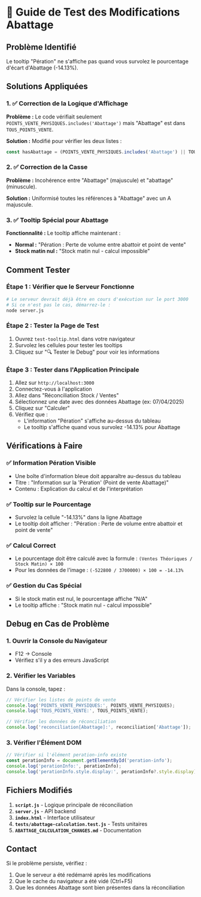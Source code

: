 # 🧪 Guide de Test des Modifications Abattage

## Problème Identifié
Le tooltip "Pération" ne s'affiche pas quand vous survolez le pourcentage d'écart d'Abattage (-14.13%).

## Solutions Appliquées

### 1. ✅ Correction de la Logique d'Affichage
**Problème :** Le code vérifiait seulement `POINTS_VENTE_PHYSIQUES.includes('Abattage')` mais "Abattage" est dans `TOUS_POINTS_VENTE`.

**Solution :** Modifié pour vérifier les deux listes :
```javascript
const hasAbattage = (POINTS_VENTE_PHYSIQUES.includes('Abattage') || TOUS_POINTS_VENTE.includes('Abattage')) && reconciliation['Abattage'];
```

### 2. ✅ Correction de la Casse
**Problème :** Incohérence entre "Abattage" (majuscule) et "abattage" (minuscule).

**Solution :** Uniformisé toutes les références à "Abattage" avec un A majuscule.

### 3. ✅ Tooltip Spécial pour Abattage
**Fonctionnalité :** Le tooltip affiche maintenant :
- **Normal :** "Pération : Perte de volume entre abattoir et point de vente"
- **Stock matin nul :** "Stock matin nul - calcul impossible"

## Comment Tester

### Étape 1 : Vérifier que le Serveur Fonctionne
```bash
# Le serveur devrait déjà être en cours d'exécution sur le port 3000
# Si ce n'est pas le cas, démarrez-le :
node server.js
```

### Étape 2 : Tester la Page de Test
1. Ouvrez `test-tooltip.html` dans votre navigateur
2. Survolez les cellules pour tester les tooltips
3. Cliquez sur "🔍 Tester le Debug" pour voir les informations

### Étape 3 : Tester dans l'Application Principale
1. Allez sur `http://localhost:3000`
2. Connectez-vous à l'application
3. Allez dans "Réconciliation Stock / Ventes"
4. Sélectionnez une date avec des données Abattage (ex: 07/04/2025)
5. Cliquez sur "Calculer"
6. Vérifiez que :
   - L'information "Pération" s'affiche au-dessus du tableau
   - Le tooltip s'affiche quand vous survolez -14.13% pour Abattage

## Vérifications à Faire

### ✅ Information Pération Visible
- Une boîte d'information bleue doit apparaître au-dessus du tableau
- Titre : "Information sur la 'Pération' (Point de vente Abattage)"
- Contenu : Explication du calcul et de l'interprétation

### ✅ Tooltip sur le Pourcentage
- Survolez la cellule "-14.13%" dans la ligne Abattage
- Le tooltip doit afficher : "Pération : Perte de volume entre abattoir et point de vente"

### ✅ Calcul Correct
- Le pourcentage doit être calculé avec la formule : `(Ventes Théoriques / Stock Matin) × 100`
- Pour les données de l'image : `(-522800 / 3700000) × 100 = -14.13%`

### ✅ Gestion du Cas Spécial
- Si le stock matin est nul, le pourcentage affiche "N/A"
- Le tooltip affiche : "Stock matin nul - calcul impossible"

## Debug en Cas de Problème

### 1. Ouvrir la Console du Navigateur
- F12 → Console
- Vérifiez s'il y a des erreurs JavaScript

### 2. Vérifier les Variables
Dans la console, tapez :
```javascript
// Vérifier les listes de points de vente
console.log('POINTS_VENTE_PHYSIQUES:', POINTS_VENTE_PHYSIQUES);
console.log('TOUS_POINTS_VENTE:', TOUS_POINTS_VENTE);

// Vérifier les données de réconciliation
console.log('reconciliation[Abattage]:', reconciliation['Abattage']);
```

### 3. Vérifier l'Élément DOM
```javascript
// Vérifier si l'élément peration-info existe
const perationInfo = document.getElementById('peration-info');
console.log('perationInfo:', perationInfo);
console.log('perationInfo.style.display:', perationInfo?.style.display);
```

## Fichiers Modifiés

1. **`script.js`** - Logique principale de réconciliation
2. **`server.js`** - API backend
3. **`index.html`** - Interface utilisateur
4. **`tests/abattage-calculation.test.js`** - Tests unitaires
5. **`ABATTAGE_CALCULATION_CHANGES.md`** - Documentation

## Contact
Si le problème persiste, vérifiez :
1. Que le serveur a été redémarré après les modifications
2. Que le cache du navigateur a été vidé (Ctrl+F5)
3. Que les données Abattage sont bien présentes dans la réconciliation 